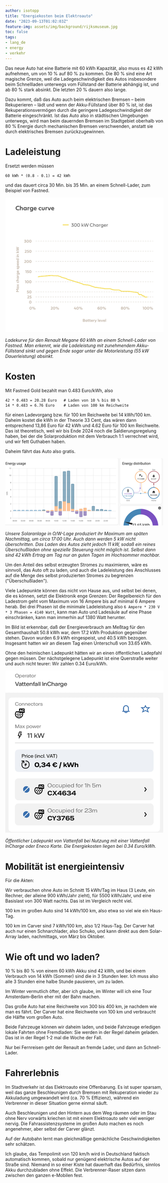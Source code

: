 ```yaml
---
author: isotopp
title: "Energiekosten beim Elektroauto"
date: "2023-09-13T01:02:03Z"
feature-img: assets/img/background/rijksmuseum.jpg
toc: false
tags:
- lang_de
- energy
- verkehr
---
```


Das neue Auto hat eine Batterie mit 60 kWh Kapazität, also muss es 42 kWh aufnehmen, um von 10 % auf 80 % zu kommen.
Die 80 % sind eine Art magische Grenze, weil die Ladegeschwindigkeit des Autos insbesondere beim Schnellladen unterwegs
vom Füllstand der Batterie abhängig ist, und ab 80 % stark absinkt. 
Die letzten 20 % dauern also lange.

Dazu kommt, daß das Auto auch beim elektrischen Bremsen – beim Rekuperieren – lädt und wenn der Akku-Füllstand über 80 % ist,
ist das Rekuperationsvermögen durch die geringere Ladegeschwindigkeit der Batterie eingeschränkt.
Ist das Auto also in städtischen Umgebungen unterwegs, wird man beim dauernden Bremsen im Stadtgebiet oberhalb von 80 %
Energie durch mechanischen Bremsen verschwenden, anstatt sie durch elektrisches Bremsen zurückzugewinnen.

# Ladeleistung

Ersetzt werden müssen
```console
60 kWh * (0.8 - 0.1) = 42 kWh
```
und das dauert circa 30 Min. bis 35 Min. an einem Schnell-Lader, zum Beispiel von Fastned.

![](/uploads/2023/09/energiekosten-01.jpg)

*Ladekurve für den Renault Megane 60 kWh an einem Schnell-Lader von Fastned.
Man erkennt, wie die Ladeleistung mit zunehmendem Akku-Füllstand sinkt und gegen Ende sogar
unter die Motorleistung (55 kW Dauerleistung) absinkt.*

# Kosten

Mit Fastned Gold bezahlt man 0.483 Euro/kWh, also
```console
42 * 0.483 = 20.28 Euro   # Laden von 10 % bis 80 %
14 * 0.483 = 6.76 Euro    # Laden von 100 km Reichweite
```
für einen Ladevorgang bzw. für 100 km Reichweite bei 14 kWh/100 km.
Daheim kostet die kWh in der Theorie 33 Cent, das wären dann entsprechend 13,86 Euro für 42 kWh und 4.62 Euro für 100 km Reichweite.
Das ist theoretisch, weil wir bis Ende 2024 noch die Saldierungsregelung haben, bei der die Solarproduktion mit dem Verbrauch 1:1 verrechnet wird,
und wir fett Guthaben haben.

Daheim fährt das Auto also gratis.

![](/uploads/2023/09/energiekosten-02.png)

*Unsere Solaranlage in O/W-Lage produziert ihr Maximum am späten Nachmittag, um circa 17:00 Uhr. Auch dann werden 5 kW nicht überschritten.
Das Laden des Autos zieht jedoch 11 kW, sodaß ein reines Überschußladen ohne spezielle Steuerung nicht möglich ist.
Selbst dann sind 42 kWh Ertrag am Tag nur an guten Tagen im Hochsommer machbar.*

Um den Anteil des selbst erzeugten Stromes zu maximieren, wäre es sinnvoll, das Auto oft zu laden,
und auch die Ladeleistung des Anschlusses auf die Menge des selbst produzierten Stromes zu begrenzen ("Überschußladen").

Viele Ladepunkte können das nicht von Hause aus, und selbst bei denen, die es können, setzt die Elektronik enge Grenzen:
Der Regelbereich für den Ladestrom geht vom Maximum von 16 Ampere bis auf minimal 6 Ampere herab.
Bei drei Phasen ist die minimale Ladeleistung also `6 Ampere * 230 V * 3 Phasen = 4140 Watt`,
kann man Auto und Ladesäule auf eine Phase einschränken, kann man immerhin auf 1380 Watt herunter.

Im Bild ist erkennbar, daß der Energieverbrauch am Meßtag für den Gesamthaushalt 50.8 kWh war,
dem 17.2 kWh Produktion gegenüber stehen. Davon wurden 6.9 kWh eingespeist, und 40.5 kWh bezogen.
Insgesamt hatten wir an diesem Tag einen Unterschuß von 33.65 kWh.

Ohne den heimischen Ladepunkt hätten wir an einen öffentlichen Ladepfahl gegen müssen.
Der nächstgelegene Ladepunkt ist eine Querstraße weiter und auch nicht teurer:
Wir zahlen 0.34 Euro/kWh.

![](/uploads/2023/09/energiekosten-03.jpg)

*Öffentlicher Ladepunkt von Vattenfall bei Nutzung mit einer Vattenfall InCharge oder Eneco Karte.
Die Energiekosten liegen bei 0.34 Euro/kWh.*

# Mobilität ist energieintensiv

Für die Akten:

Wir verbrauchen ohne Auto im Schnitt 15 kWh/Tag im Haus (3 Leute, ein Rechner, der alleine 900 kWh/Jahr zieht),
für 5500 kWh/Jahr, und eine Basislast von 300 Watt nachts.
Das ist im Vergleich recht viel.

100 km im großen Auto sind 14 kWh/100 km, also etwa so viel wie ein Haus-Tag.

100 km im Carver sind 7 kWh/100 km, also 1/2 Haus-Tag.
Der Carver hat auch nur einen Schnarchlader, also Schuko, und kann direkt aus dem Solar-Array laden, nachmittags, von März bis Oktober.

# Wie oft und wo laden?

10 % bis 80 % von einem 60 kWh Akku sind 42 kWh,
und bei einem Verbrauch von 14 kWh (Sommer) sind die in 3 Stunden leer.
Ich muss also alle 3 Stunden eine halbe Stunde pausieren, um zu laden.

Im Winter vermutlich öfter, aber ich glaube, im Winter will ich eine Tour Amsterdam–Berlin eher mit der Bahn machen.

Das große Auto hat eine Reichweite von 300 bis 400 km, je nachdem wie man es fährt.
Der Carver hat eine Reichweite von 100 km und verbraucht die Hälfte vom großen Auto.

Beide Fahrzeuge können wir daheim laden, und beide Fahrzeuge erledigen lokale Fahrten ohne Fremdladen:
Sie werden in der Regel daheim geladen.
Das ist in der Regel 1-2 mal die Woche der Fall.

Nur bei Fernreisen geht der Renault an fremde Lader, und dann an Schnell-Lader.

# Fahrerlebnis

Im Stadtverkehr ist das Elektroauto eine Offenbarung.
Es ist super sparsam, weil das ganze Beschleunigen durch Bremsen mit Rekuperation wieder zu Akkuladung umgewandelt wird
(ca. 70 % Effizienz), während ein Verbrenner in dieser Situation gerne einmal säuft.

Auch Beschleunigen und den Hintern aus dem Weg räumen oder im Stau ohne Nerv vorwärts kriechen ist mit einem Elektroauto sehr viel weniger nervig.
Die Fahrassistenzsysteme im großen Auto machen es noch angenehmer, aber selbst der Carver glänzt.

Auf der Autobahn lernt man gleichmäßige gemächliche Geschwindigkeiten sehr schätzen.

Ich glaube, das Tempolimit von 120 km/h wird in Deutschland faktisch automatisch kommen,
sobald nur genügend elektrische Autos auf der Straße sind.
Niemand in so einer Kiste hat dauerhaft das Bedürfnis,
sinnlos Akku durchzubladen ohne Effekt.
Die Verbrenner-Raser sitzen dann zwischen den ganzen e-Mobilen fest.
